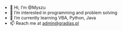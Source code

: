 - 👋 Hi, I’m @Myszu
- 👀 I’m interested in programming and problem solving
- 🌱 I’m currently learning VBA, Python, Java
- 📫 Reach me at admin@gradias.pl

<!---
Myszu/Myszu is a ✨ special ✨ repository because its `README.md` (this file) appears on your GitHub profile.
You can click the Preview link to take a look at your changes.
--->
